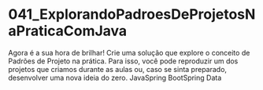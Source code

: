 # 041_ExplorandoPadroesDeProjetosNaPraticaComJava
Agora é a sua hora de brilhar! Crie uma solução que explore o conceito de Padrões de Projeto na prática. Para isso, você pode reproduzir um dos projetos que criamos durante as aulas ou, caso se sinta preparado, desenvolver uma nova ideia do zero.  JavaSpring BootSpring Data 
